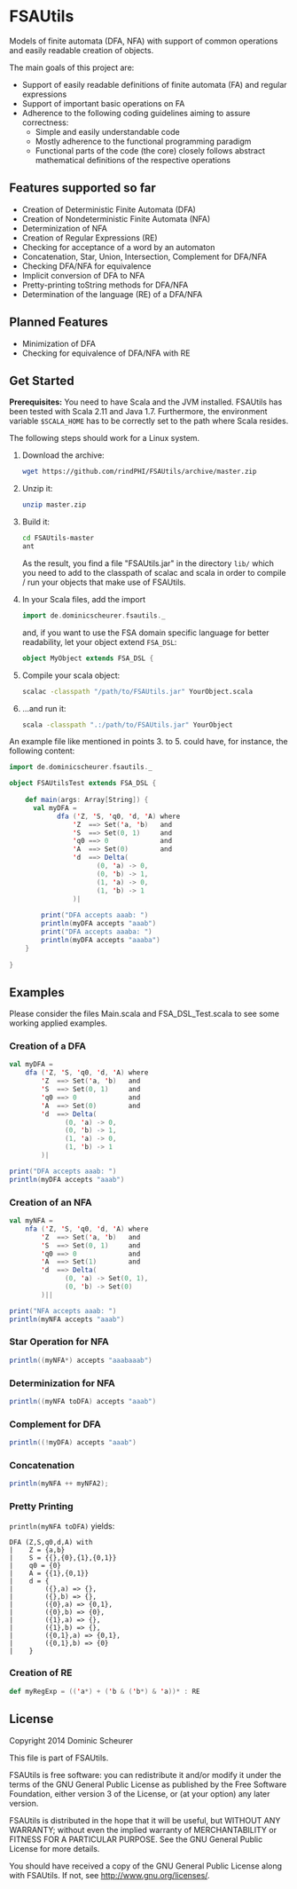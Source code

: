 FSAUtils
========

Models of finite automata (DFA, NFA) with support of common operations and easily readable creation of objects.

The main goals of this project are:

* Support of easily readable definitions of finite automata (FA) and regular expressions
* Support of important basic operations on FA
* Adherence to the following coding guidelines aiming to assure correctness:
    * Simple and easily understandable code
    * Mostly adherence to the functional programming paradigm
    * Functional parts of the code (the core) closely follows abstract mathematical definitions of the respective operations

Features supported so far
-------------------------

* Creation of Deterministic Finite Automata (DFA)
* Creation of Nondeterministic Finite Automata (NFA)
* Determinization of NFA
* Creation of Regular Expressions (RE)
* Checking for acceptance of a word by an automaton
* Concatenation, Star, Union, Intersection, Complement for DFA/NFA
* Checking DFA/NFA for equivalence
* Implicit conversion of DFA to NFA
* Pretty-printing toString methods for DFA/NFA
* Determination of the language (RE) of a DFA/NFA

Planned Features
----------------

* Minimization of DFA
* Checking for equivalence of DFA/NFA with RE

Get Started
-----------

**Prerequisites:** You need to have Scala and the JVM installed. FSAUtils
has been tested with Scala 2.11 and Java 1.7. Furthermore, the environment
variable `$SCALA_HOME` has to be correctly set to the path where Scala resides.

The following steps should work for a Linux system.

1. Download the archive:
   
   ```bash
   wget https://github.com/rindPHI/FSAUtils/archive/master.zip
   ```
   
2. Unzip it:
   
   ```bash
   unzip master.zip
   ```
   
2. Build it:
   
   ```bash
   cd FSAUtils-master
   ant
   ```
   
   As the result, you find a file "FSAUtils.jar" in the directory `lib/`
   which you need to add to the classpath of scalac and scala in order
   to compile / run your objects that make use of FSAUtils.
   
3. In your Scala files, add the import

   ```scala
   import de.dominicscheurer.fsautils._
   ```
   
   and, if you want to use the FSA domain specific language
   for better readability, let your object extend `FSA_DSL`:
   
   ```scala
   object MyObject extends FSA_DSL {
   ```
   
4. Compile your scala object:
   
   ```bash
   scalac -classpath "/path/to/FSAUtils.jar" YourObject.scala
   ```
   
5. ...and run it:
   
   ```bash
   scala -classpath ".:/path/to/FSAUtils.jar" YourObject
   ```
   
An example file like mentioned in points 3. to 5. could have, for instance,
the following content:

```scala
import de.dominicscheurer.fsautils._

object FSAUtilsTest extends FSA_DSL {
  
    def main(args: Array[String]) {
      val myDFA =
            dfa ('Z, 'S, 'q0, 'd, 'A) where
                'Z  ==> Set('a, 'b)   and
                'S  ==> Set(0, 1)     and
                'q0 ==> 0             and
                'A  ==> Set(0)        and
                'd  ==> Delta(
                      (0, 'a) -> 0,
                      (0, 'b) -> 1,
                      (1, 'a) -> 0,
                      (1, 'b) -> 1
                )|
        
        print("DFA accepts aaab: ")
        println(myDFA accepts "aaab")
        print("DFA accepts aaaba: ")
        println(myDFA accepts "aaaba")
    }
    
}
```

Examples
--------

Please consider the files Main.scala and FSA_DSL_Test.scala to see some
working applied examples.

### Creation of a DFA

```scala
val myDFA =
    dfa ('Z, 'S, 'q0, 'd, 'A) where
	    'Z  ==> Set('a, 'b)   and
	    'S  ==> Set(0, 1)     and
	    'q0 ==> 0             and
	    'A  ==> Set(0)        and
	    'd  ==> Delta(
              (0, 'a) -> 0,
              (0, 'b) -> 1,
              (1, 'a) -> 0,
              (1, 'b) -> 1
        )|

print("DFA accepts aaab: ")
println(myDFA accepts "aaab")
```

### Creation of an NFA

```scala
val myNFA =
    nfa ('Z, 'S, 'q0, 'd, 'A) where
        'Z  ==> Set('a, 'b)   and
        'S  ==> Set(0, 1)     and
        'q0 ==> 0             and
        'A  ==> Set(1)        and
        'd  ==> Delta(
              (0, 'a) -> Set(0, 1),
              (0, 'b) -> Set(0)
        )||

print("NFA accepts aaab: ")
println(myNFA accepts "aaab")
```

### Star Operation for NFA

```scala
println((myNFA*) accepts "aaabaaab")
```

### Determinization for NFA

```scala
println((myNFA toDFA) accepts "aaab")
```

### Complement for DFA

```scala
println((!myDFA) accepts "aaab")
```

### Concatenation

```scala
println(myNFA ++ myNFA2);
```

### Pretty Printing

`println(myNFA toDFA)` yields:

```
DFA (Z,S,q0,d,A) with
|    Z = {a,b}
|    S = {{},{0},{1},{0,1}}
|    q0 = {0}
|    A = {{1},{0,1}}
|    d = {
|        ({},a) => {},
|        ({},b) => {},
|        ({0},a) => {0,1},
|        ({0},b) => {0},
|        ({1},a) => {},
|        ({1},b) => {},
|        ({0,1},a) => {0,1},
|        ({0,1},b) => {0}
|    }
```

### Creation of RE

```scala
def myRegExp = (('a*) + ('b & ('b*) & 'a))* : RE
```

License
-------

Copyright 2014 Dominic Scheurer
    
This file is part of FSAUtils.
     
FSAUtils is free software: you can redistribute it and/or modify
it under the terms of the GNU General Public License as published by
the Free Software Foundation, either version 3 of the License, or
(at your option) any later version.
     
FSAUtils is distributed in the hope that it will be useful,
but WITHOUT ANY WARRANTY; without even the implied warranty of
MERCHANTABILITY or FITNESS FOR A PARTICULAR PURPOSE.  See the
GNU General Public License for more details.
     
You should have received a copy of the GNU General Public License
along with FSAUtils.  If not, see <http://www.gnu.org/licenses/>.
